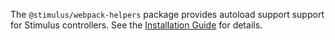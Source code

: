 The `@stimulus/webpack-helpers` package provides autoload support support for Stimulus controllers. See the [Installation Guide](https://github.com/stimulusjs/stimulus/blob/master/INSTALLING.md#using-webpack) for details.
